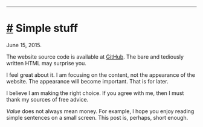 ----

# <a href="#20150615" id="20150615">#</a> Simple stuff

June 15, 2015.

The website source code is available at
<a href="http://github.com/valuedrivendev/website">GitHub</a>. The bare and
tediously written HTML may surprise you.

I feel great about it. I am focusing on the content, not the appearance of
the website.  The appearance will become important. That is for later.

I believe I am making the right choice. If you agree with me, then I must
thank my sources of free advice.

_Value_ does not always mean money. For example, I hope you
enjoy reading simple sentences on a small screen. This post is, perhaps,
short enough.
